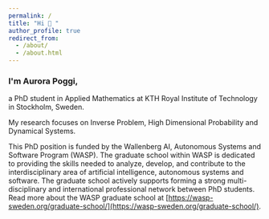 ```yaml
---
permalink: /
title: "Hi 👋 "
author_profile: true
redirect_from: 
  - /about/
  - /about.html
---
```


<h3> I'm Aurora Poggi, </h3>

a PhD student in Applied Mathematics at KTH Royal Institute of Technology in Stockholm, Sweden. 

My research focuses on Inverse Problem, High Dimensional Probability and Dynamical Systems. 

This PhD position is funded by the Wallenberg AI, Autonomous Systems and Software Program (WASP). The graduate school within WASP is dedicated to providing the skills needed to analyze, develop, and contribute to the interdisciplinary area of artificial intelligence, autonomous systems and software. The graduate school actively supports forming a strong multi-disciplinary and international professional network between PhD students. Read more about the WASP graduate school at [https://wasp-sweden.org/graduate-school/](https://wasp-sweden.org/graduate-school/). 
